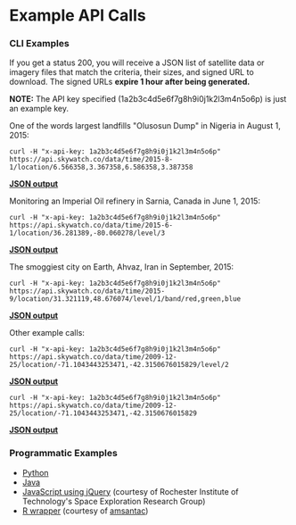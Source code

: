 # Example API Calls
### CLI Examples
If you get a status 200, you will receive a JSON list of satellite data or imagery files that match the criteria, their sizes, and signed URL to download. The signed URLs **expire 1 hour after being generated.**

**NOTE:** The API key specified (1a2b3c4d5e6f7g8h9i0j1k2l3m4n5o6p) is just an example key. 

One of the words largest landfills "Olusosun Dump" in Nigeria in August 1, 2015:

```curl -H "x-api-key: 1a2b3c4d5e6f7g8h9i0j1k2l3m4n5o6p" https://api.skywatch.co/data/time/2015-8-1/location/6.566358,3.367358,6.586358,3.387358```

**[JSON output](https://github.com/skywatchspaceapps/api/blob/master/examples/example1.json)**

Monitoring an Imperial Oil refinery in Sarnia, Canada in June 1, 2015:

```curl -H "x-api-key: 1a2b3c4d5e6f7g8h9i0j1k2l3m4n5o6p" https://api.skywatch.co/data/time/2015-6-1/location/36.281389,-80.060278/level/3```

**[JSON output](https://github.com/skywatchspaceapps/api/blob/master/examples/example2.json)**

The smoggiest city on Earth, Ahvaz, Iran in September, 2015:

```curl -H "x-api-key: 1a2b3c4d5e6f7g8h9i0j1k2l3m4n5o6p" https://api.skywatch.co/data/time/2015-9/location/31.321119,48.676074/level/1/band/red,green,blue```

**[JSON output](https://github.com/skywatchspaceapps/api/blob/master/examples/example3.json)**

Other example calls:

```curl -H "x-api-key: 1a2b3c4d5e6f7g8h9i0j1k2l3m4n5o6p" https://api.skywatch.co/data/time/2009-12-25/location/-71.1043443253471,-42.3150676015829/level/2```

**[JSON output](https://github.com/skywatchspaceapps/api/blob/master/examples/example4.json)**

```curl -H "x-api-key: 1a2b3c4d5e6f7g8h9i0j1k2l3m4n5o6p" https://api.skywatch.co/data/time/2009-12-25/location/-71.1043443253471,-42.3150676015829```

**[JSON output](https://github.com/skywatchspaceapps/api/blob/master/examples/example5.json)**

### Programmatic Examples

* [Python](https://github.com/skywatchspaceapps/api/blob/master/examples/skywatchapi_example.py)
* [Java](https://github.com/skywatchspaceapps/api/blob/master/examples/skywatchapi_example.java)
* [JavaScript using jQuery](https://github.com/skywatchspaceapps/api/blob/master/examples/skywatchapi_example.zip) (courtesy of Rochester Institute of Technology's Space Exploration Research Group)
* [R wrapper](https://github.com/amsantac/SkyWatchr) (courtesy of [amsantac](https://github.com/amsantac))
